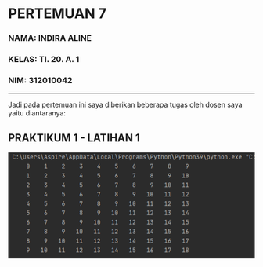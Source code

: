 # PERTEMUAN 7
### NAMA: INDIRA ALINE <br>
### KELAS: TI. 20. A. 1 <br>
### NIM: 312010042 <br>

__________________________________________________________________________________

Jadi pada pertemuan ini saya diberikan beberapa tugas oleh dosen saya yaitu diantaranya:

## PRAKTIKUM 1 - LATIHAN 1

![Latihan 1](Gambar/latihan1.png) <br>

```

